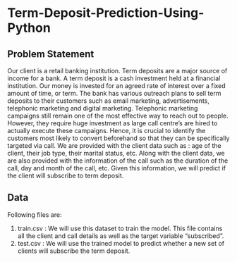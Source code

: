 # Term-Deposit-Prediction-Using-Python

## Problem Statement
Our client is a retail banking institution. Term deposits are a major source of income for a bank.
A term deposit is a cash investment held at a financial institution. Our money is invested for an agreed rate of interest over a fixed amount of time, or term.
The bank has various outreach plans to sell term deposits to their customers such as email marketing, advertisements, telephonic marketing and digital marketing.
Telephonic marketing campaigns still remain one of the most effective way to reach out to people. However, they require huge investment as large call centre’s are hired to actually execute these campaigns. Hence, it is crucial to identify the customers most likely to convert beforehand so that they can be specifically targeted via call.
We are provided with the client data such as : age of the client, their job type, their marital status, etc. Along with the client data, we are also provided with the information of the call such as the duration of the call, day and month of the call, etc.
Given this information, we will predict if the client will subscribe to term deposit.

## Data
Following files are:
1. train.csv : We will use this dataset to train the model. This file contains all the client and call details as well as the target variable “subscribed”.
2. test.csv : We will use the trained model to predict whether a new set of clients will subscribe the term deposit.
